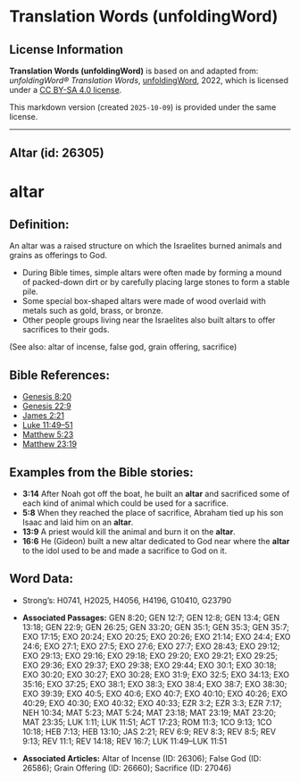 # Translation Words (unfoldingWord)

## License Information

**Translation Words (unfoldingWord)** is based on and adapted from: _unfoldingWord® Translation Words_, [unfoldingWord](https://unfoldingword.org/utw), 2022, which is licensed under a [CC BY-SA 4.0 license](https://creativecommons.org/licenses/by-sa/4.0/legalcode.en).

This markdown version (created `2025-10-09`) is provided under the same license.



--------------------------------

## Altar (id: 26305)

altar
=====

Definition:
-----------

An altar was a raised structure on which the Israelites burned animals and grains as offerings to God.

* During Bible times, simple altars were often made by forming a mound of packed\-down dirt or by carefully placing large stones to form a stable pile.
* Some special box\-shaped altars were made of wood overlaid with metals such as gold, brass, or bronze.
* Other people groups living near the Israelites also built altars to offer sacrifices to their gods.

(See also: altar of incense, false god, grain offering, sacrifice)

Bible References:
-----------------

* [Genesis 8:20](https://ref.ly/Gen8:20)
* [Genesis 22:9](https://ref.ly/Gen22:9)
* [James 2:21](https://ref.ly/Jas2:21)
* [Luke 11:49–51](https://ref.ly/Luke11:49-Luke11:51)
* [Matthew 5:23](https://ref.ly/Matt5:23)
* [Matthew 23:19](https://ref.ly/Matt23:19)

Examples from the Bible stories:
--------------------------------

* **3:14** After Noah got off the boat, he built an **altar** and sacrificed some of each kind of animal which could be used for a sacrifice.
* **5:8** When they reached the place of sacrifice, Abraham tied up his son Isaac and laid him on an **altar**.
* **13:9** A priest would kill the animal and burn it on the **altar**.
* **16:6** He (Gideon) built a new altar dedicated to God near where the **altar** to the idol used to be and made a sacrifice to God on it.

Word Data:
----------

* Strong’s: H0741, H2025, H4056, H4196, G10410, G23790

* **Associated Passages:** GEN 8:20; GEN 12:7; GEN 12:8; GEN 13:4; GEN 13:18; GEN 22:9; GEN 26:25; GEN 33:20; GEN 35:1; GEN 35:3; GEN 35:7; EXO 17:15; EXO 20:24; EXO 20:25; EXO 20:26; EXO 21:14; EXO 24:4; EXO 24:6; EXO 27:1; EXO 27:5; EXO 27:6; EXO 27:7; EXO 28:43; EXO 29:12; EXO 29:13; EXO 29:16; EXO 29:18; EXO 29:20; EXO 29:21; EXO 29:25; EXO 29:36; EXO 29:37; EXO 29:38; EXO 29:44; EXO 30:1; EXO 30:18; EXO 30:20; EXO 30:27; EXO 30:28; EXO 31:9; EXO 32:5; EXO 34:13; EXO 35:16; EXO 37:25; EXO 38:1; EXO 38:3; EXO 38:4; EXO 38:7; EXO 38:30; EXO 39:39; EXO 40:5; EXO 40:6; EXO 40:7; EXO 40:10; EXO 40:26; EXO 40:29; EXO 40:30; EXO 40:32; EXO 40:33; EZR 3:2; EZR 3:3; EZR 7:17; NEH 10:34; MAT 5:23; MAT 5:24; MAT 23:18; MAT 23:19; MAT 23:20; MAT 23:35; LUK 1:11; LUK 11:51; ACT 17:23; ROM 11:3; 1CO 9:13; 1CO 10:18; HEB 7:13; HEB 13:10; JAS 2:21; REV 6:9; REV 8:3; REV 8:5; REV 9:13; REV 11:1; REV 14:18; REV 16:7; LUK 11:49–LUK 11:51
* **Associated Articles:** Altar of Incense (ID: 26306); False God (ID: 26586); Grain Offering (ID: 26660); Sacrifice (ID: 27046)

